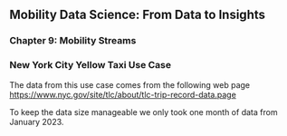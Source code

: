 ## Mobility Data Science: From Data to Insights
### Chapter 9: Mobility Streams

### New York City Yellow Taxi Use Case

The data from this use case comes from the following web page
https://www.nyc.gov/site/tlc/about/tlc-trip-record-data.page

To keep the data size manageable we only took one month of data from
January 2023.




